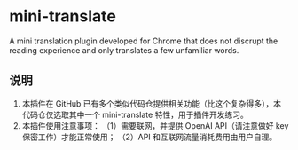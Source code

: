# mini-translate
A mini translation plugin developed for Chrome that does not discrupt the reading experience and only translates a few unfamiliar words.

## 说明
1. 本插件在 GitHub 已有多个类似代码仓提供相关功能（比这个复杂得多），本代码仓仅选取其中一个 mini-translate 特性，用于插件开发练习。
2. 本插件使用注意事项：
   （1）需要联网，并提供 OpenAI API（请注意做好 key 保密工作）才能正常使用；
   （2）API 和互联网流量消耗费用由用户自理。
